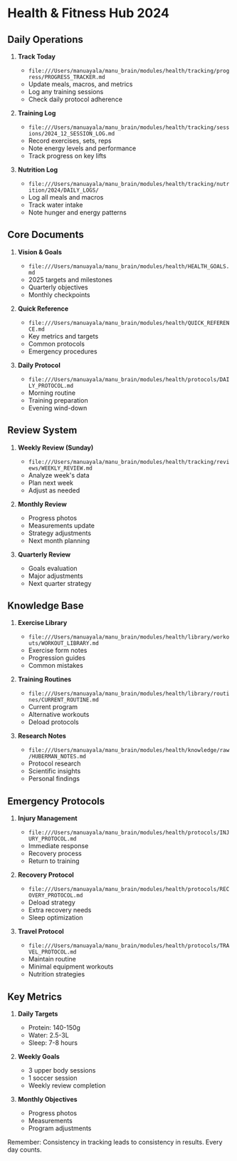 # Health & Fitness Hub 2024

## Daily Operations
1. **Track Today**
   - `file:///Users/manuayala/manu_brain/modules/health/tracking/progress/PROGRESS_TRACKER.md`
   - Update meals, macros, and metrics
   - Log any training sessions
   - Check daily protocol adherence

2. **Training Log**
   - `file:///Users/manuayala/manu_brain/modules/health/tracking/sessions/2024_12_SESSION_LOG.md`
   - Record exercises, sets, reps
   - Note energy levels and performance
   - Track progress on key lifts

3. **Nutrition Log**
   - `file:///Users/manuayala/manu_brain/modules/health/tracking/nutrition/2024/DAILY_LOGS/`
   - Log all meals and macros
   - Track water intake
   - Note hunger and energy patterns

## Core Documents
1. **Vision & Goals**
   - `file:///Users/manuayala/manu_brain/modules/health/HEALTH_GOALS.md`
   - 2025 targets and milestones
   - Quarterly objectives
   - Monthly checkpoints

2. **Quick Reference**
   - `file:///Users/manuayala/manu_brain/modules/health/QUICK_REFERENCE.md`
   - Key metrics and targets
   - Common protocols
   - Emergency procedures

3. **Daily Protocol**
   - `file:///Users/manuayala/manu_brain/modules/health/protocols/DAILY_PROTOCOL.md`
   - Morning routine
   - Training preparation
   - Evening wind-down

## Review System
1. **Weekly Review (Sunday)**
   - `file:///Users/manuayala/manu_brain/modules/health/tracking/reviews/WEEKLY_REVIEW.md`
   - Analyze week's data
   - Plan next week
   - Adjust as needed

2. **Monthly Review**
   - Progress photos
   - Measurements update
   - Strategy adjustments
   - Next month planning

3. **Quarterly Review**
   - Goals evaluation
   - Major adjustments
   - Next quarter strategy

## Knowledge Base
1. **Exercise Library**
   - `file:///Users/manuayala/manu_brain/modules/health/library/workouts/WORKOUT_LIBRARY.md`
   - Exercise form notes
   - Progression guides
   - Common mistakes

2. **Training Routines**
   - `file:///Users/manuayala/manu_brain/modules/health/library/routines/CURRENT_ROUTINE.md`
   - Current program
   - Alternative workouts
   - Deload protocols

3. **Research Notes**
   - `file:///Users/manuayala/manu_brain/modules/health/knowledge/raw/HUBERMAN_NOTES.md`
   - Protocol research
   - Scientific insights
   - Personal findings

## Emergency Protocols
1. **Injury Management**
   - `file:///Users/manuayala/manu_brain/modules/health/protocols/INJURY_PROTOCOL.md`
   - Immediate response
   - Recovery process
   - Return to training

2. **Recovery Protocol**
   - `file:///Users/manuayala/manu_brain/modules/health/protocols/RECOVERY_PROTOCOL.md`
   - Deload strategy
   - Extra recovery needs
   - Sleep optimization

3. **Travel Protocol**
   - `file:///Users/manuayala/manu_brain/modules/health/protocols/TRAVEL_PROTOCOL.md`
   - Maintain routine
   - Minimal equipment workouts
   - Nutrition strategies

## Key Metrics
1. **Daily Targets**
   - Protein: 140-150g
   - Water: 2.5-3L
   - Sleep: 7-8 hours

2. **Weekly Goals**
   - 3 upper body sessions
   - 1 soccer session
   - Weekly review completion

3. **Monthly Objectives**
   - Progress photos
   - Measurements
   - Program adjustments

Remember: Consistency in tracking leads to consistency in results. Every day counts.
